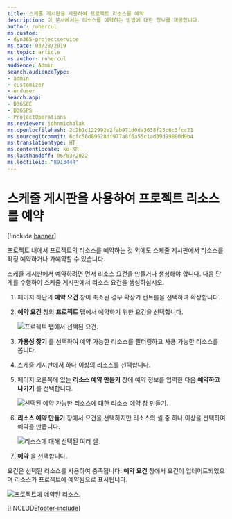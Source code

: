 ```yaml
---
title: 스케줄 게시판을 사용하여 프로젝트 리소스를 예약
description: 이 문서에서는 리소스를 예약하는 방법에 대한 정보를 제공합니다.
author: ruhercul
ms.custom:
- dyn365-projectservice
ms.date: 03/28/2019
ms.topic: article
ms.author: ruhercul
audience: Admin
search.audienceType:
- admin
- customizer
- enduser
search.app:
- D365CE
- D365PS
- ProjectOperations
ms.reviewer: johnmichalak
ms.openlocfilehash: 2c2b1c122992e2fab971d0da3638f25c6c3fcc21
ms.sourcegitcommit: 6cfc50d89528df977a8f6a55c1ad39d99800d9b4
ms.translationtype: HT
ms.contentlocale: ko-KR
ms.lasthandoff: 06/03/2022
ms.locfileid: "8913444"
---
```

# <a name="use-the-schedule-board-to-book-project-resources"></a>스케줄 게시판을 사용하여 프로젝트 리소스를 예약

[!include [banner](../includes/psa-now-project-operations.md)]

프로젝트 내에서 프로젝트의 리소스를 예약하는 것 외에도 스케줄 게시판에서 리소스를 확정 예약하거나 가예약할 수 있습니다.

스케줄 게시판에서 예약하려면 먼저 리소스 요건을 만들거나 생성해야 합니다. 다음 단계를 수행하여 스케줄 게시판에서 리소스 요건을 생성하십시오.

1. 페이지 하단의 **예약 요건** 창이 축소된 경우 확장기 컨트롤을 선택하여 확장합니다.
2. **예약 요건** 창의 **프로젝트** 탭에서 예약하기 위한 요건을 선택합니다.

    ![프로젝트 탭에서 선택된 요건.](media/Resource-Management-image73.png)

3. **가용성 찾기** 를 선택하여 예약 가능한 리소스를 필터링하고 사용 가능한 리소스를 봅니다. 
4. 스케줄 게시판에서 하나 이상의 리소스를 선택합니다. 
5. 페이지 오른쪽에 있는 **리소스 예약 만들기** 창에 예약 정보를 입력한 다음 **예약하고 나가기** 를 선택합니다.

    ![선택된 예약 가능한 리소스에 대한 리소스 예약 창 만들기.](media/Resource-Management-image74.png)

6. **리소스 예약 만들기** 창에서 요건을 선택하지만 리소스의 셀 중 하나 이상을 선택하여 예약을 만듭니다.

    ![리소스에 대해 선택된 여러 셀.](media/Resource-Management-image75.png)

7. **예약** 을 선택합니다.

요건은 선택된 리소스를 사용하여 충족됩니다. **예약 요건** 창에서 요건이 업데이트되었으며 리소스가 프로젝트에 예약됨으로 표시됩니다.

![프로젝트에 예약된 리소스.](media/Resource-Management-image76.png)


[!INCLUDE[footer-include](../includes/footer-banner.md)]
